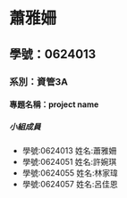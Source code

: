 # 蕭雅姍

## 學號：0624013

### 系別：資管3A

#### 專題名稱：project name

##### 小組成員

 * 學號:0624013 姓名:蕭雅姍
 * 學號:0624051 姓名:許婉琪
 * 學號:0624055 姓名:林家瑋
 * 學號:0624057 姓名:呂佳恩

